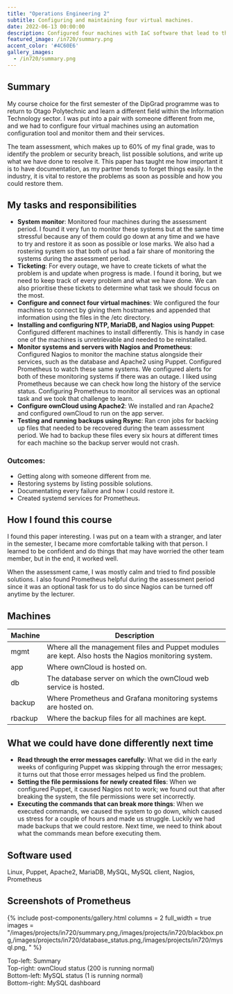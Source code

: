 ```yaml
---
title: "Operations Engineering 2"
subtitle: Configuring and maintaining four virtual machines.
date: 2022-06-13 00:00:00
description: Configured four machines with IaC software that lead to the assessment of where services would go down and what can we do to resolve it.
featured_image: /in720/summary.png
accent_color: '#4C60E6'
gallery_images:
  - /in720/summary.png
---
```


## Summary
My course choice for the first semester of the DipGrad programme was to return to Otago Polytechnic and learn a different field within the Information Technology sector. I was put into a pair with someone different from me, and we had to configure four virtual machines using an automation configuration tool and monitor them and their services. 

The team assessment, which makes up to 60% of my final grade, was to identify the problem or security breach, list possible solutions, and write up what we have done to resolve it. This paper has taught me how important it is to have documentation, as my partner tends to forget things easily. In the industry, it is vital to restore the problems as soon as possible and how you could restore them.

## My tasks and responsibilities
* **System monitor**: Monitored four machines during the assessment period. I found it very fun to monitor these systems but at the same time stressful because any of them could go down at any time and we have to try and restore it as soon as possible or lose marks. We also had a rostering system so that both of us had a fair share of monitoring the systems during the assessment period.
* **Ticketing**: For every outage, we have to create tickets of what the problem is and update when progress is made. I found it boring, but we need to keep track of every problem and what we have done. We can also prioritise these tickets to determine what task we should focus on the most.
* **Configure and connect four virtual machines**: We configured the four machines to connect by giving them hostnames and appended that information using the files in the /etc directory.
* **Installing and configuring NTP, MariaDB, and Nagios using Puppet**: Configured different machines to install differently. This is handy in case one of the machines is unretrievable and needed to be reinstalled.
* **Monitor systems and servers with Nagios and Prometheus**: Configured Nagios to monitor the machine status alongside their services, such as the database and Apache2 using Puppet. Configured Prometheus to watch these same systems. We configured alerts for both of these monitoring systems if there was an outage. I liked using Prometheus because we can check how long the history of the service status. Configuring Prometheus to monitor all services was an optional task and we took that challenge to learn.
* **Configure ownCloud using Apache2**: We installed and ran Apache2 and configured ownCloud to run on the app server.
* **Testing and running backups using Rsync**: Ran cron jobs for backing up files that needed to be recovered during the team assessment period. We had to backup these files every six hours at different times for each machine so the backup server would not crash.

### Outcomes:
*   Getting along with someone different from me.
*   Restoring systems by listing possible solutions.
*   Documentating every failure and how I could restore it.
*   Created systemd services for Prometheus.

## How I found this course
I found this paper interesting. I was put on a team with a stranger, and later in the semester, I became more comfortable talking with that person. I learned to be confident and do things that may have worried the other team member, but in the end, it worked well. 

When the assessment came, I was mostly calm and tried to find possible solutions. I also found Prometheus helpful during the assessment period since it was an optional task for us to do since Nagios can be turned off anytime by the lecturer.

## Machines

| Machine       | Description |
| -----------   | ----------- |
| mgmt          | Where all the management files and Puppet modules are kept. Also hosts the Nagios monitoring system. |
| app           | Where ownCloud is hosted on.                                                                          |
| db            | The database server on which the ownCloud web service is hosted. |
| backup        | Where Prometheus and Grafana monitoring systems are hosted on. |
| rbackup       | Where the backup files for all machines are kept. |

## What we could have done differently next time
*   **Read through the error messages carefully**: What we did in the early weeks of configuring Puppet was skipping through the error messages; it turns out that those error messages helped us find the problem.
*   **Setting the file permissions for newly created files**: When we configured Puppet, it caused Nagios not to work; we found out that after breaking the system, the file permissions were set incorrectly.
*   **Executing the commands that can break more things**: When we executed commands, we caused the system to go down, which caused us stress for a couple of hours and made us struggle. Luckily we had made backups that we could restore. Next time, we need to think about what the commands mean before executing them.

## Software used
Linux, Puppet, Apache2, MariaDB, MySQL, MySQL client, Nagios, Prometheus

## Screenshots of Prometheus

{% include post-components/gallery.html
	columns = 2
	full_width = true
	images = "/images/projects/in720/summary.png,/images/projects/in720/blackbox.png,/images/projects/in720/database_status.png,/images/projects/in720/mysql.png,
	"
%}

Top-left: Summary  
Top-right: ownCloud status (200 is running normal)  
Bottom-left: MySQL status (1 is running normal)  
Bottom-right: MySQL dashboard  